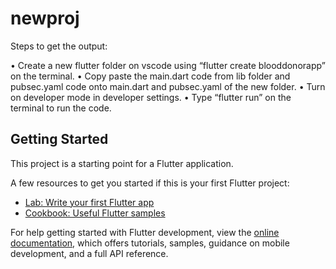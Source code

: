 # newproj

Steps to get the  output:

•	Create a new flutter folder on vscode using  “flutter create blooddonorapp” on the terminal.
•	Copy paste the  main.dart  code from lib folder and pubsec.yaml code onto main.dart and pubsec.yaml of the new folder.
•	Turn on developer mode in developer settings.
•	Type “flutter run” on the terminal to run the code.




## Getting Started

This project is a starting point for a Flutter application.

A few resources to get you started if this is your first Flutter project:

- [Lab: Write your first Flutter app](https://docs.flutter.dev/get-started/codelab)
- [Cookbook: Useful Flutter samples](https://docs.flutter.dev/cookbook)

For help getting started with Flutter development, view the
[online documentation](https://docs.flutter.dev/), which offers tutorials,
samples, guidance on mobile development, and a full API reference.
